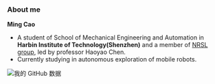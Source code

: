 ### About me
**Ming Cao**

- A student of School of Mechanical Engineering and Automation in **Harbin Institute of Technology(Shenzhen)** and a member of [NRSL group](http://nrs-lab.com), led by professor Haoyao Chen.
- Currently studying in autonomous exploration of mobile robots.

![我的 GitHub 数据](https://github-readme-stats.vercel.app/api?username=EpsAvlc&show_icons=true&theme=gruvbox)
